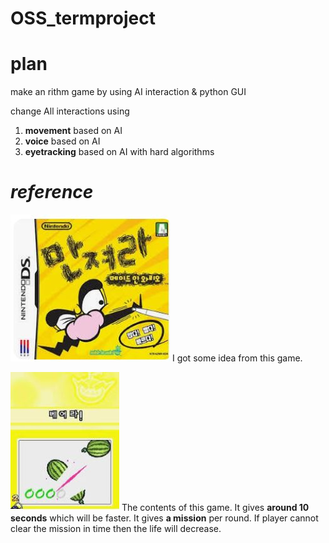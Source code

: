 # OSS_termproject

# plan
make an rithm game by using AI interaction & python GUI

change All interactions using
1. __movement__ based on AI
2. __voice__ based on AI
3. __eyetracking__ based on AI with hard algorithms

# _reference_
![Nintendo-Touch Wario!](figure\Wario.JPG)
I got some idea from this game.

![Nintendo-Touch Wario!-ingame](figure\Wario_ingame.JPG)
The contents of this game.
It gives __around 10 seconds__ which will be faster.
It gives __a mission__ per round. If player cannot clear the mission in time then the life will decrease.

